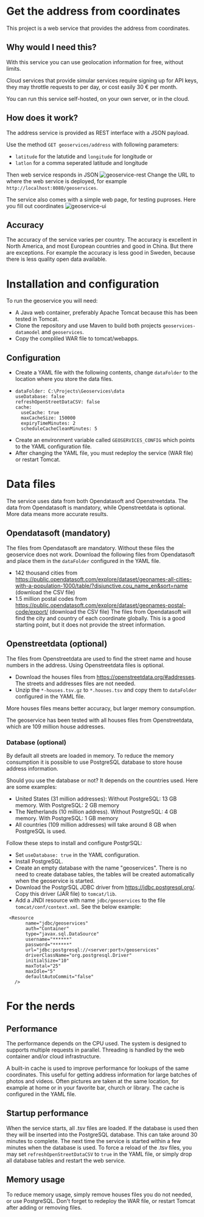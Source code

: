# Get the address from coordinates
This project is a web service that provides the address from coordinates.

## Why would I need this?
With this service you can use geolocation information for free, without limits.

Cloud services that provide simular services require signing up for API keys, they may throttle requests to per day, or cost easily 30 € per month.

You can run this service self-hosted, on your own server, or in the cloud. 

## How does it work?
The address service is provided as REST interface with a JSON payload.

Use the method `GET geoservices/address` with following parameters:
- `latitude` for the latutide and `longitude` for longitude or
- `latlon` for a comma seperated latitude and longitude

Then web service responds in JSON
![geoservice-rest](https://github.com/jeltechnologies/geoservices/assets/153366704/3ae5b373-c117-4831-9b8b-911c72258397)
Change the URL to where the web service is deployed, for example `http://localhost:8080/geoservices`.

The service also comes with a simple web page, for testing puproses. Here you fill out coordinates
![geoservice-ui](https://github.com/jeltechnologies/geoservices/assets/153366704/d64a41e8-b9ae-4841-bfa3-060d8a43c5c6)

## Accuracy
The accuracy of the service varies per country. The accuracy is excellent in North America, and  most European countries and good in China. But there are exceptions. For example the accuracy is less good in Sweden, because there is less quality open data available.

# Installation and configuration
To run the geoservice you will need:
- A Java web container, preferably Apache Tomcat because this has been tested in Tomcat.
- Clone the repository and use Maven to build both projects `geoservices-datamodel` and `geoservices`.
- Copy the compliled WAR file to tomcat/webapps.

## Configuration
- Create a YAML file with the following contents, change `dataFolder` to the location where you store the data files.
- ```
  dataFolder: C:\Projects\Geoservices\data
  useDatabase: false
  refreshOpenStreetDataCSV: false
  cache:
    useCache: true
    maxCacheSize: 150000
    expiryTimeMinutes: 2
    scheduleCacheCleanMinutes: 5
  ```
- Create an environment variable called `GEOSERVICES_CONFIG` which points to the YAML configuration file.
- After changing the YAML file, you must redeploy the service (WAR file) or restart Tomcat.

# Data files
The service uses data from both Opendatasoft and Openstreetdata. The data from Opendatasoft is mandatory, while Openstreetdata is optional. More data means more accurate results.

## Opendatasoft (mandatory)
The files from Opendatasoft are mandatory. Without these files the geoservice does not work. Download the following files from Opendatasoft and place them in the `dataFolder` configured in the YAML file. 
- 142 thousand cities from https://public.opendatasoft.com/explore/dataset/geonames-all-cities-with-a-population-1000/table/?disjunctive.cou_name_en&sort=name (download the CSV file)
- 1.5 million postal codes from https://public.opendatasoft.com/explore/dataset/geonames-postal-code/export/ (download the CSV file)
The files from Opendatasoft will find the city and country of each coordinate globally. This is a good starting point, but it does not provide the street information.

## Openstreetdata (optional)
The files from Openstreetdata are used to find the street name and house numbers in the address. Using Openstreetdata files is optional.
- Download the houses files from https://openstreetdata.org/#addresses. The streets and addresses files are not needed.
- Unzip the `*-houses.tsv.gz` to `*.houses.tsv` and copy them to `dataFolder` configured in the YAML file.

More houses files means better accuracy, but larger memory consumption.

The geoservice has been tested with all houses files from Openstreetdata, which are 109 million house addresses. 

### Database (optional)
By default all streets are loaded in memory. To reduce the memory consumption it is possible to use PostgreSQL database to store house address information.

Should you use the database or not? It depends on the countries used. Here are some examples:
- United States (31 million addresses): Without PostgreSQL: 13 GB memory. With PostgreSQL: 2 GB memory
- The Netherlands (10 million address). Without PostgreSQL:  4 GB memory. With PostgreSQL: 1 GB memory
- All countries (109 million addresses) will take around 8 GB when PostgreSQL is used.

Follow these steps to install and configure PostgrSQL:
- Set `useDatabase: true` in the YAML configuration.
- Install PostgreSQL.
- Create an empty database with the name "geoservices". There is no need to create database tables, the tables will be created automatically when the geoservice is started.
- Download the PostgrSQL JDBC driver from https://jdbc.postgresql.org/. Copy this driver (JAR file) to `tomcat/lib`.
- Add a JNDI resource with name `jdbc/geoservices` to the file `tomcat/conf/context.xml`. See the below example:
 ```
  <Resource 
		name="jdbc/geoservices" 
		auth="Container"
		type="javax.sql.DataSource" 
		username="******"
		password="******" 
		url="jdbc:postgresql://<server:port>/geoservices"
		driverClassName="org.postgresql.Driver"
		initialSize="10" 
		maxTotal="25"
		maxIdle="5"
		defaultAutoCommit="false"
	/>
  ```

# For the nerds

## Performance
The performance depends on the CPU used. The system is designed to supports multiple requests in parallel. Threading is handled by the web container and/or cloud infrastructure.  

A built-in cache is used to improve performance for lookups of the same coordinates. This useful for getting address information for large batches of photos and videos. Often pictures are taken at the same location, for example at home or in your favorite bar, church or library. The cache is configured in the YAML file.

## Startup performance
When the service starts, all .tsv files are loaded. If the database is used then they will be inserted into the PostgreSQL database. This can take around 30 minutes to complete. The next time the service is started within a few minutes when the database is used. 
To force a reload of the .tsv files, you may set `refreshOpenStreetDataCSV` to `true` in the YAML file, or simply drop all database tables and restart the web service.

## Memory usage
To reduce memory usage, simply remove houses files you do not needed, or use PostgreSQL. Don't forget to redeploy the WAR file, or restart Tomcat after adding or removing files.







  



